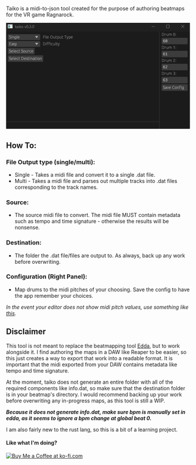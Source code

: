 Taiko is a midi-to-json tool created for the purpose of authoring beatmaps for the VR game Ragnarock.

![Screenshot](https://github.com/jjcosmos/taiko/blob/main/Screenshot.png)

## How To:

### File Output type (single/multi):
- Single - Takes a midi file and convert it to a single .dat file.
- Multi - Takes a midi file and parses out multiple tracks into .dat files corresponding to the track names.

### Source:
- The source midi file to convert. The midi file MUST contain metadata such as tempo and time signature - otherwise the results will be nonsense.

### Destination:
- The folder the .dat file/files are output to. As always, back up any work before overwriting.

### Configuration (Right Panel):
- Map drums to the midi pitches of your choosing. Save the config to have the app remember your choices.

*In the event your editor does not show midi pitch values, use something like [this](https://www.inspiredacoustics.com/en/MIDI_note_numbers_and_center_frequencies).*

## Disclaimer

This tool is not meant to replace the beatmapping tool [Edda](https://github.com/PKBeam/Edda), but to work alongside it. I find authoring the maps in a DAW like Reaper to be easier, so this just creates a way to export that work into a readable format. It is important that the midi exported from your DAW contains metadata like tempo and time signature. 

At the moment, taiko does not generate an entire folder with all of the required components like info.dat, so make sure that the destination folder is in your beatmap's directory. I would recommend backing up your work before overwriting any in-progress maps, as this tool is still a WIP. 

**_Because it does not generate info.dat, make sure bpm is manually set in edda, as it seems to ignore a bpm change at global beat 0._**

I am also fairly new to the rust lang, so this is a bit of a learning project.

#### Like what I'm doing?
<a href='https://ko-fi.com/jjcosmos' target='_blank'><img height='35' style='border:0px;height:34px;' src='https://az743702.vo.msecnd.net/cdn/kofi3.png?v=0' border='0' alt='Buy Me a Coffee at ko-fi.com' />
